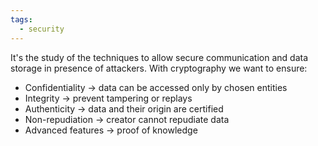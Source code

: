 ```yaml
---
tags:
  - security
---
```

It's the study of the techniques to allow secure communication and data storage in presence of attackers. With cryptography we want to ensure:
- Confidentiality $\to$ data can be accessed only by chosen entities
- Integrity $\to$ prevent tampering or replays
- Authenticity $\to$ data and their origin are certified
- Non-repudiation $\to$ creator cannot repudiate data
- Advanced features $\to$ proof of knowledge